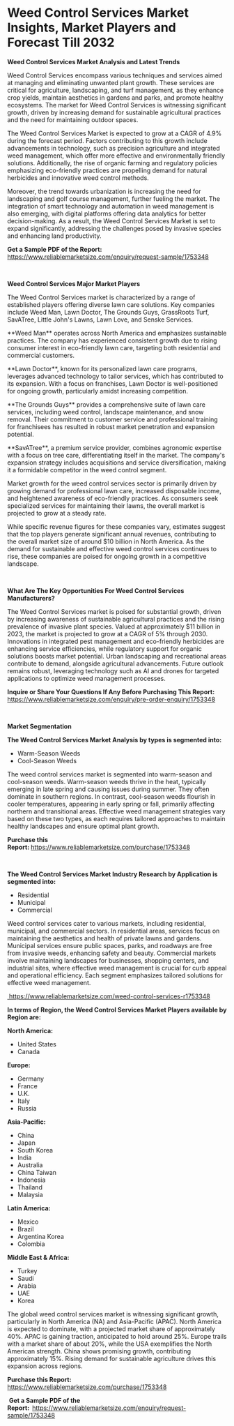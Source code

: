 <p><h1>Weed Control Services Market Insights, Market Players and Forecast Till 2032</h1></p><p><strong>Weed Control Services Market Analysis and Latest Trends</strong></p>
<p><p>Weed Control Services encompass various techniques and services aimed at managing and eliminating unwanted plant growth. These services are critical for agriculture, landscaping, and turf management, as they enhance crop yields, maintain aesthetics in gardens and parks, and promote healthy ecosystems. The market for Weed Control Services is witnessing significant growth, driven by increasing demand for sustainable agricultural practices and the need for maintaining outdoor spaces.</p><p>The Weed Control Services Market is expected to grow at a CAGR of 4.9% during the forecast period. Factors contributing to this growth include advancements in technology, such as precision agriculture and integrated weed management, which offer more effective and environmentally friendly solutions. Additionally, the rise of organic farming and regulatory policies emphasizing eco-friendly practices are propelling demand for natural herbicides and innovative weed control methods.</p><p>Moreover, the trend towards urbanization is increasing the need for landscaping and golf course management, further fueling the market. The integration of smart technology and automation in weed management is also emerging, with digital platforms offering data analytics for better decision-making. As a result, the Weed Control Services Market is set to expand significantly, addressing the challenges posed by invasive species and enhancing land productivity.</p></p>
<p><strong>Get a Sample PDF of the Report:&nbsp;</strong> <a href="https://www.reliablemarketsize.com/enquiry/request-sample/1753348?utm_campaign=3270&utm_medium=2&utm_source=Github&utm_content=ia&utm_term=20042025&utm_id=weed-control-services">https://www.reliablemarketsize.com/enquiry/request-sample/1753348</a></p>
<p>&nbsp;</p>
<p><strong>Weed Control Services Major Market Players</strong></p>
<p><p>The Weed Control Services market is characterized by a range of established players offering diverse lawn care solutions. Key companies include Weed Man, Lawn Doctor, The Grounds Guys, GrassRoots Turf, SavATree, Little John's Lawns, Lawn Love, and Senske Services.</p><p>**Weed Man** operates across North America and emphasizes sustainable practices. The company has experienced consistent growth due to rising consumer interest in eco-friendly lawn care, targeting both residential and commercial customers. </p><p>**Lawn Doctor**, known for its personalized lawn care programs, leverages advanced technology to tailor services, which has contributed to its expansion. With a focus on franchises, Lawn Doctor is well-positioned for ongoing growth, particularly amidst increasing competition.</p><p>**The Grounds Guys** provides a comprehensive suite of lawn care services, including weed control, landscape maintenance, and snow removal. Their commitment to customer service and professional training for franchisees has resulted in robust market penetration and expansion potential.</p><p>**SavATree**, a premium service provider, combines agronomic expertise with a focus on tree care, differentiating itself in the market. The company's expansion strategy includes acquisitions and service diversification, making it a formidable competitor in the weed control segment.</p><p>Market growth for the weed control services sector is primarily driven by growing demand for professional lawn care, increased disposable income, and heightened awareness of eco-friendly practices. As consumers seek specialized services for maintaining their lawns, the overall market is projected to grow at a steady rate.</p><p>While specific revenue figures for these companies vary, estimates suggest that the top players generate significant annual revenues, contributing to the overall market size of around $10 billion in North America. As the demand for sustainable and effective weed control services continues to rise, these companies are poised for ongoing growth in a competitive landscape.</p></p>
<p>&nbsp;</p>
<p><strong>What Are The Key Opportunities For Weed Control Services Manufacturers?</strong></p>
<p><p>The Weed Control Services market is poised for substantial growth, driven by increasing awareness of sustainable agricultural practices and the rising prevalence of invasive plant species. Valued at approximately $11 billion in 2023, the market is projected to grow at a CAGR of 5% through 2030. Innovations in integrated pest management and eco-friendly herbicides are enhancing service efficiencies, while regulatory support for organic solutions boosts market potential. Urban landscaping and recreational areas contribute to demand, alongside agricultural advancements. Future outlook remains robust, leveraging technology such as AI and drones for targeted applications to optimize weed management processes.</p></p>
<p><strong>Inquire or Share Your Questions If Any Before Purchasing This Report:</strong> <a href="https://www.reliablemarketsize.com/enquiry/pre-order-enquiry/1753348?utm_campaign=3270&utm_medium=2&utm_source=Github&utm_content=ia&utm_term=20042025&utm_id=weed-control-services">https://www.reliablemarketsize.com/enquiry/pre-order-enquiry/1753348</a></p>
<p>&nbsp;</p>
<p><strong>Market Segmentation</strong></p>
<p><strong>The Weed Control Services Market Analysis by types is segmented into:</strong></p>
<p><ul><li>Warm-Season Weeds</li><li>Cool-Season Weeds</li></ul></p>
<p><p>The weed control services market is segmented into warm-season and cool-season weeds. Warm-season weeds thrive in the heat, typically emerging in late spring and causing issues during summer. They often dominate in southern regions. In contrast, cool-season weeds flourish in cooler temperatures, appearing in early spring or fall, primarily affecting northern and transitional areas. Effective weed management strategies vary based on these two types, as each requires tailored approaches to maintain healthy landscapes and ensure optimal plant growth.</p></p>
<p><strong>Purchase this Report:&nbsp;</strong><a href="https://www.reliablemarketsize.com/purchase/1753348?utm_campaign=3270&utm_medium=2&utm_source=Github&utm_content=ia&utm_term=20042025&utm_id=weed-control-services">https://www.reliablemarketsize.com/purchase/1753348</a></p>
<p>&nbsp;</p>
<p><strong>The Weed Control Services Market Industry Research by Application is segmented into:</strong></p>
<p><ul><li>Residential</li><li>Municipal</li><li>Commercial</li></ul></p>
<p><p>Weed control services cater to various markets, including residential, municipal, and commercial sectors. In residential areas, services focus on maintaining the aesthetics and health of private lawns and gardens. Municipal services ensure public spaces, parks, and roadways are free from invasive weeds, enhancing safety and beauty. Commercial markets involve maintaining landscapes for businesses, shopping centers, and industrial sites, where effective weed management is crucial for curb appeal and operational efficiency. Each segment emphasizes tailored solutions for effective weed management.</p></p>
<p><a href="https://www.reliablemarketsize.com/weed-control-services-r1753348?utm_campaign=3270&utm_medium=2&utm_source=Github&utm_content=ia&utm_term=20042025&utm_id=weed-control-services">&nbsp;https://www.reliablemarketsize.com/weed-control-services-r1753348</a></p>
<p><strong>In terms of Region, the Weed Control Services Market Players available by Region are:</strong></p>
<p>
    <p> <strong> North America: </strong>
        <ul>
            <li>United States</li>
            <li>Canada</li>
        </ul>
        </p> 
    <p> <strong> Europe: </strong>
        <ul>
            <li>Germany</li>
            <li>France</li>
            <li>U.K.</li>
            <li>Italy</li>
            <li>Russia</li>
        </ul>
        </p> 
    <p> <strong> Asia-Pacific: </strong>
        <ul>
            <li>China</li>
            <li>Japan</li>
            <li>South Korea</li>
            <li>India</li>
            <li>Australia</li>
            <li>China Taiwan</li>
            <li>Indonesia</li>
            <li>Thailand</li>
            <li>Malaysia</li>
        </ul>
        </p> 
    <p> <strong> Latin America: </strong>
        <ul>
            <li>Mexico</li>
            <li>Brazil</li>
            <li>Argentina Korea</li>
            <li>Colombia</li>
        </ul>
        </p> 
    <p> <strong> Middle East & Africa: </strong>
        <ul>
            <li>Turkey</li>
            <li>Saudi</li>
            <li>Arabia</li>
            <li>UAE</li>
            <li>Korea</li>
        </ul>
    </p>
    </p>
<p><p>The global weed control services market is witnessing significant growth, particularly in North America (NA) and Asia-Pacific (APAC). North America is expected to dominate, with a projected market share of approximately 40%. APAC is gaining traction, anticipated to hold around 25%. Europe trails with a market share of about 20%, while the USA exemplifies the North American strength. China shows promising growth, contributing approximately 15%. Rising demand for sustainable agriculture drives this expansion across regions.</p></p>
<p><strong>Purchase this Report: </strong><a href="https://www.reliablemarketsize.com/purchase/1753348?utm_campaign=3270&utm_medium=2&utm_source=Github&utm_content=ia&utm_term=20042025&utm_id=weed-control-services">https://www.reliablemarketsize.com/purchase/1753348</a></p>
<p>&nbsp;<strong>Get a Sample PDF of the Report:&nbsp;&nbsp;</strong><a href="https://www.reliablemarketsize.com/enquiry/request-sample/1753348?utm_campaign=3270&utm_medium=2&utm_source=Github&utm_content=ia&utm_term=20042025&utm_id=weed-control-services">https://www.reliablemarketsize.com/enquiry/request-sample/1753348</a></p>
<p><strong></strong></p>
<p><p></p><p></p><p></p></p>